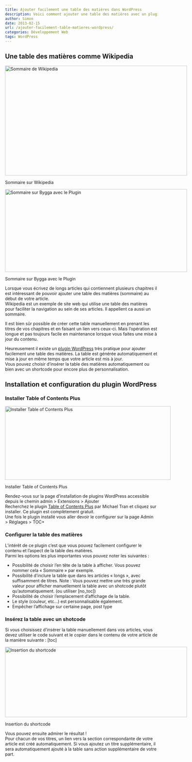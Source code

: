 ```yaml
---
title: Ajouter facilement une table des matières dans WordPress
description: Voici comment ajouter une table des matières avec un plugin WordPress
author: Simon
date: 2013-02-15
url: /ajouter-facilement-table-matieres-wordpress/
categories: Développement Web
tags: WordPress
---
```

## Une table des matières comme Wikipedia

<div id="attachment_633" style="width: 610px" class="wp-caption aligncenter">
  <img src="http://www.bygga.fr/wp-content/uploads/2013/01/Sommaire.jpg" alt="Sommaire de Wikipedia" width="600" height="361" class="size-full wp-image-633" />
  
  <p class="wp-caption-text">
    Sommaire sur Wikipedia
  </p>
</div>

  


<div id="attachment_641" style="width: 610px" class="wp-caption aligncenter">
  <img src="http://www.bygga.fr/wp-content/uploads/2013/01/sommaire-bygga.jpg" alt="Sommaire sur Bygga avec le Plugin" width="600" height="272" class="size-full wp-image-641" />
  
  <p class="wp-caption-text">
    Sommaire sur Bygga avec le Plugin
  </p>
</div>

  
Lorsque vous écrivez de longs articles qui contiennent plusieurs chapitres il est intéressant de pouvoir ajouter une table des matières (sommaire) au début de votre article.  
Wikipedia est un exemple de site web qui utilise une table des matières pour faciliter la navigation au sein de ses articles. Il appellent ca aussi un sommaire.

Il est bien sûr possible de créer cette table manuellement en prenant les titres de vos chapitres et en faisant un lien vers ceux-ci. Mais l’opération est longue et pas toujours facile en maintenance lorsque vous faites une mise à jour du contenu.

Heureusement il existe un [plugin WordPress][1] très pratique pour ajouter facilement une table des matières. La table est générée automatiquement et mise à jour en même temps que votre article est mis à jour.  
Vous pouvez choisir d’insérer la table des matières automatiquement ou bien avec un shortcode pour encore plus de personnalisation.

## Installation et configuration du plugin WordPress

### Installer Table of Contents Plus

<div id="attachment_632" style="width: 556px" class="wp-caption aligncenter">
  <img src="http://www.bygga.fr/wp-content/uploads/2013/01/installer.jpg" alt="Installer Table of Contents Plus" width="546" height="242" class="size-full wp-image-632" />
  
  <p class="wp-caption-text">
    Installer Table of Contents Plus
  </p>
</div>

  
Rendez-vous sur la page d’installation de plugins WordPress accessible depuis le chemin admin > Extensions > Ajouter  
Recherchez le plugin <a href="http://wordpress.org/extend/plugins/table-of-contents-plus/" title="Table of Contents Plus sur WordPress" target="_blank">Table of Contents Plus</a> par Michael Tran et cliquez sur installer. Ce plugin est complètement gratuit.  
Une fois le plugin installé vous aller devoir le configurer sur la page Admin >&nbsp;Réglages > TOC+

### Configurer la table des matières

L’intérêt de ce plugin c’est que vous pouvez facilement configurer le contenu et l’aspect de la table des matières.  
Parmi les options les plus importantes vous pouvez noter les suivantes :

  * Possibilité de choisir l’en tête de la table à afficher. Vous pouvez nommer cela &laquo;&nbsp;Sommaire&nbsp;&raquo; par exemple.
  * Possibilité d’inclure la table que dans les articles « longs », avec suffisamment de titres. Note : Vous pouvez mettre une très grande valeur pour afficher manuellement la table avec un shotcode plutôt qu’automatiquement. (ou utiliser &#091;no_toc&#093;)
  * Possibilité de choisir l’emplacement d&rsquo;affichage de la table.
  * Le style (couleur, etc&#8230;) est personnalisable également.
  * Empêcher l&rsquo;affichage sur certaine page, post type

### Insérez la table avec un shotcode

Si vous choisissez d’insérer la table manuellement dans vos articles, vous devez utiliser le code suivant et le copier dans le contenu de votre article de la manière suivante : &#091;toc&#093;  


<div id="attachment_638" style="width: 610px" class="wp-caption aligncenter">
  <img src="http://www.bygga.fr/wp-content/uploads/2013/01/toc.jpg" alt="Insertion du shortcode" width="600" height="231" class="size-full wp-image-638" />
  
  <p class="wp-caption-text">
    Insertion du shortcode
  </p>
</div>

  
Vous pouvez ensuite admirer le résultat !  
Pour chacun de vos titres, un lien vers la section correspondante de votre article est créé automatiquement. Si vous ajoutez un titre supplémentaire, il sera automatiquement ajouté à la table sans action supplémentaire de votre part.

[1]: http://www.bygga.fr/c/code-et-plugins/plugins-wordpress/ "plugin WordPress"
